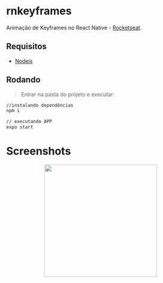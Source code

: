 # rnkeyframes
Animação de Keyframes no React Native - [Rocketseat](https://www.youtube.com/watch?v=ZeDvruYvFcA&ab_channel=Rocketseat).

## Requisitos
- [Nodejs](https://nodejs.org/en/download/)

## Rodando
> Entrar na pasta do projeto e executar: 

```sh 
//instalando dependências 
npm i 

// executando APP
expo start
```

# Screenshots
<p align="center">
  <img src="https://github.com/karenyov/rnkeyframes/blob/main/app.png" width="300">
</p>
